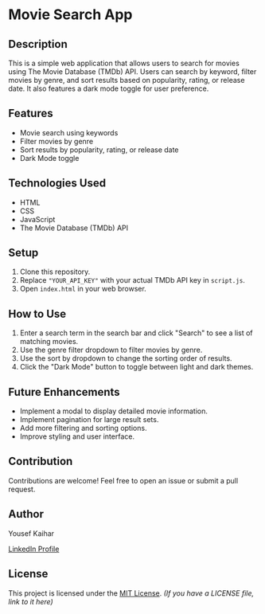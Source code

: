 # Movie Search App

## Description

This is a simple web application that allows users to search for movies using The Movie Database (TMDb) API. Users can search by keyword, filter movies by genre, and sort results based on popularity, rating, or release date.  It also features a dark mode toggle for user preference.

## Features

- Movie search using keywords
- Filter movies by genre
- Sort results by popularity, rating, or release date
- Dark Mode toggle

## Technologies Used

- HTML
- CSS
- JavaScript
- The Movie Database (TMDb) API

## Setup

1. Clone this repository.
2. Replace `"YOUR_API_KEY"` with your actual TMDb API key in `script.js`.
3. Open `index.html` in your web browser.

## How to Use

1. Enter a search term in the search bar and click "Search" to see a list of matching movies.
2. Use the genre filter dropdown to filter movies by genre.
3. Use the sort by dropdown to change the sorting order of results.
4. Click the "Dark Mode" button to toggle between light and dark themes.

## Future Enhancements

- Implement a modal to display detailed movie information.
- Implement pagination for large result sets.
- Add more filtering and sorting options.
- Improve styling and user interface.

## Contribution

Contributions are welcome! Feel free to open an issue or submit a pull request.

## Author

Yousef Kaihar

[LinkedIn Profile](https://www.linkedin.com/in/yousef-kaihar-b539b3276/)

## License

This project is licensed under the [MIT License](LICENSE).  *(If you have a LICENSE file, link to it here)*
